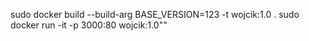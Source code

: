 sudo docker build --build-arg BASE_VERSION=123 -t wojcik:1.0 .
sudo docker run -it -p 3000:80 wojcik:1.0"" 
